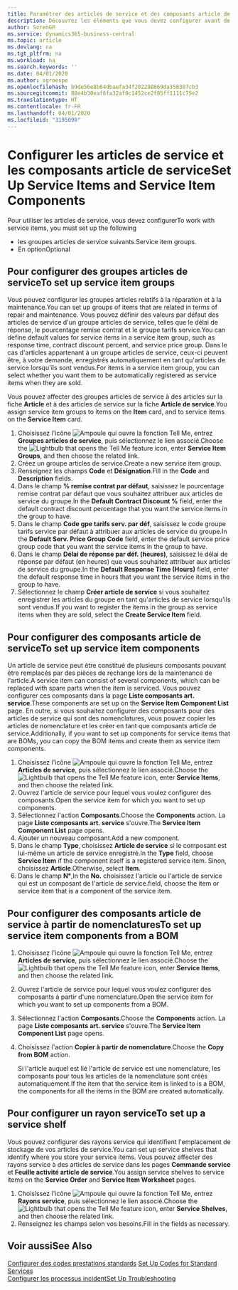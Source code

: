 ```yaml
---
title: Paramétrer des articles de service et des composants article de service | Microsoft Docs
description: Découvrez les éléments que vous devez configurer avant de pouvoir utiliser des articles de service, notamment les valeurs par défaut telles que le délai de réponse, le pourcentage remise contrat et le groupe tarifs service.
author: SorenGP
ms.service: dynamics365-business-central
ms.topic: article
ms.devlang: na
ms.tgt_pltfrm: na
ms.workload: na
ms.search.keywords: ''
ms.date: 04/01/2020
ms.author: sgroespe
ms.openlocfilehash: b9de56e8b84dbaefa34f202298869da358387cb3
ms.sourcegitcommit: 88e4b30eaf6fa32af0c1452ce2f85ff1111c75e2
ms.translationtype: HT
ms.contentlocale: fr-FR
ms.lasthandoff: 04/01/2020
ms.locfileid: "3195098"
---
```

# <a name="set-up-service-items-and-service-item-components"></a><span data-ttu-id="98789-103">Configurer les articles de service et les composants article de service</span><span class="sxs-lookup"><span data-stu-id="98789-103">Set Up Service Items and Service Item Components</span></span>
<span data-ttu-id="98789-104">Pour utiliser les articles de service, vous devez configurer</span><span class="sxs-lookup"><span data-stu-id="98789-104">To work with service items, you must set up the following</span></span>

* <span data-ttu-id="98789-105">les groupes articles de service suivants.</span><span class="sxs-lookup"><span data-stu-id="98789-105">Service item groups.</span></span>
* <span data-ttu-id="98789-106">En option</span><span class="sxs-lookup"><span data-stu-id="98789-106">Optional</span></span>

## <a name="to-set-up-service-item-groups"></a><span data-ttu-id="98789-107">Pour configurer des groupes articles de service</span><span class="sxs-lookup"><span data-stu-id="98789-107">To set up service item groups</span></span>
<span data-ttu-id="98789-108">Vous pouvez configurer les groupes articles relatifs à la réparation et à la maintenance.</span><span class="sxs-lookup"><span data-stu-id="98789-108">You can set up groups of items that are related in terms of repair and maintenance.</span></span> <span data-ttu-id="98789-109">Vous pouvez définir des valeurs par défaut des articles de service d'un groupe articles de service, telles que le délai de réponse, le pourcentage remise contrat et le groupe tarifs service.</span><span class="sxs-lookup"><span data-stu-id="98789-109">You can define default values for service items in a service item group, such as response time, contract discount percent, and service price group.</span></span> <span data-ttu-id="98789-110">Dans le cas d'articles appartenant à un groupe articles de service, ceux-ci peuvent être, à votre demande, enregistrés automatiquement en tant qu'articles de service lorsqu'ils sont vendus.</span><span class="sxs-lookup"><span data-stu-id="98789-110">For items in a service item group, you can select whether you want them to be automatically registered as service items when they are sold.</span></span>  

<span data-ttu-id="98789-111">Vous pouvez affecter des groupes articles de service à des articles sur la fiche **Article** et à des articles de service sur la fiche **Article de service**.</span><span class="sxs-lookup"><span data-stu-id="98789-111">You assign service item groups to items on the **Item** card, and to service items on the **Service Item** card.</span></span>  

1. <span data-ttu-id="98789-112">Choisissez l'icône ![Ampoule qui ouvre la fonction Tell Me](media/ui-search/search_small.png "Dites-moi ce que vous voulez faire"), entrez **Groupes articles de service**, puis sélectionnez le lien associé.</span><span class="sxs-lookup"><span data-stu-id="98789-112">Choose the ![Lightbulb that opens the Tell Me feature](media/ui-search/search_small.png "Tell me what you want to do") icon, enter **Service Item Groups**, and then choose the related link.</span></span>  
2. <span data-ttu-id="98789-113">Créez un groupe articles de service.</span><span class="sxs-lookup"><span data-stu-id="98789-113">Create a new service item group.</span></span>  
3. <span data-ttu-id="98789-114">Renseignez les champs **Code** et **Désignation**.</span><span class="sxs-lookup"><span data-stu-id="98789-114">Fill in the **Code** and **Description** fields.</span></span>  
4. <span data-ttu-id="98789-115">Dans le champ **% remise contrat par défaut**, saisissez le pourcentage remise contrat par défaut que vous souhaitez attribuer aux articles de service du groupe.</span><span class="sxs-lookup"><span data-stu-id="98789-115">In the **Default Contract Discount %** field, enter the default contract discount percentage that you want the service items in the group to have.</span></span>  
5. <span data-ttu-id="98789-116">Dans le champ **Code gpe tarifs serv. par déf**, saisissez le code groupe tarifs service par défaut à attribuer aux articles de service du groupe.</span><span class="sxs-lookup"><span data-stu-id="98789-116">In the **Default Serv. Price Group Code** field, enter the default service price group code that you want the service items in the group to have.</span></span>  
6. <span data-ttu-id="98789-117">Dans le champ **Délai de réponse par déf. (heures)**, saisissez le délai de réponse par défaut (en heures) que vous souhaitez attribuer aux articles de service du groupe.</span><span class="sxs-lookup"><span data-stu-id="98789-117">In the **Default Response Time (Hours)** field, enter the default response time in hours that you want the service items in the group to have.</span></span>  
7. <span data-ttu-id="98789-118">Sélectionnez le champ **Créer article de service** si vous souhaitez enregistrer les articles du groupe en tant qu'articles de service lorsqu'ils sont vendus.</span><span class="sxs-lookup"><span data-stu-id="98789-118">If you want to register the items in the group as service items when they are sold, select the **Create Service Item** field.</span></span>  

## <a name="to-set-up-service-item-components"></a><span data-ttu-id="98789-119">Pour configurer des composants article de service</span><span class="sxs-lookup"><span data-stu-id="98789-119">To set up service item components</span></span>
<span data-ttu-id="98789-120">Un article de service peut être constitué de plusieurs composants pouvant être remplacés par des pièces de rechange lors de la maintenance de l'article.</span><span class="sxs-lookup"><span data-stu-id="98789-120">A service item can consist of several components, which can be replaced with spare parts when the item is serviced.</span></span> <span data-ttu-id="98789-121">Vous pouvez configurer ces composants dans la page **Liste composants art. service**.</span><span class="sxs-lookup"><span data-stu-id="98789-121">These components are set up on the **Service Item Component List** page.</span></span> <span data-ttu-id="98789-122">En outre, si vous souhaitez configurer des composants pour des articles de service qui sont des nomenclatures, vous pouvez copier les articles de nomenclature et les créer en tant que composants article de service.</span><span class="sxs-lookup"><span data-stu-id="98789-122">Additionally, if you want to set up components for service items that are BOMs, you can copy the BOM items and create them as service item components.</span></span>

1. <span data-ttu-id="98789-123">Choisissez l'icône ![Ampoule qui ouvre la fonction Tell Me](media/ui-search/search_small.png "Dites-moi ce que vous voulez faire"), entrez **Articles de service**, puis sélectionnez le lien associé.</span><span class="sxs-lookup"><span data-stu-id="98789-123">Choose the ![Lightbulb that opens the Tell Me feature](media/ui-search/search_small.png "Tell me what you want to do") icon, enter **Service Items**, and then choose the related link.</span></span>
2. <span data-ttu-id="98789-124">Ouvrez l'article de service pour lequel vous voulez configurer des composants.</span><span class="sxs-lookup"><span data-stu-id="98789-124">Open the service item for which you want to set up components.</span></span>  
3. <span data-ttu-id="98789-125">Sélectionnez l'action **Composants**.</span><span class="sxs-lookup"><span data-stu-id="98789-125">Choose the **Components** action.</span></span> <span data-ttu-id="98789-126">La page **Liste composants art. service** s'ouvre.</span><span class="sxs-lookup"><span data-stu-id="98789-126">The **Service Item Component List** page opens.</span></span>  
4. <span data-ttu-id="98789-127">Ajouter un nouveau composant.</span><span class="sxs-lookup"><span data-stu-id="98789-127">Add a new component.</span></span>  
5. <span data-ttu-id="98789-128">Dans le champ **Type**, choisissez **Article de service** si le composant est lui-même un article de service enregistré.</span><span class="sxs-lookup"><span data-stu-id="98789-128">In the **Type** field, choose **Service Item** if the component itself is a registered service item.</span></span> <span data-ttu-id="98789-129">Sinon, choisissez **Article**.</span><span class="sxs-lookup"><span data-stu-id="98789-129">Otherwise, select **Item**.</span></span>  
6. <span data-ttu-id="98789-130">Dans le champ **N°**,</span><span class="sxs-lookup"><span data-stu-id="98789-130">In the **No.**</span></span> <span data-ttu-id="98789-131">choisissez l'article ou l'article de service qui est un composant de l'article de service.</span><span class="sxs-lookup"><span data-stu-id="98789-131">field, choose the item or service item that is a component of the service item.</span></span>  

## <a name="to-set-up-service-item-components-from-a-bom"></a><span data-ttu-id="98789-132">Pour configurer des composants article de service à partir de nomenclatures</span><span class="sxs-lookup"><span data-stu-id="98789-132">To set up service item components from a BOM</span></span>
1.  <span data-ttu-id="98789-133">Choisissez l'icône ![Ampoule qui ouvre la fonction Tell Me](media/ui-search/search_small.png "Dites-moi ce que vous voulez faire"), entrez **Articles de service**, puis sélectionnez le lien associé.</span><span class="sxs-lookup"><span data-stu-id="98789-133">Choose the ![Lightbulb that opens the Tell Me feature](media/ui-search/search_small.png "Tell me what you want to do") icon, enter **Service Items**, and then choose the related link.</span></span>  
2. <span data-ttu-id="98789-134">Ouvrez l'article de service pour lequel vous voulez configurer des composants à partir d'une nomenclature.</span><span class="sxs-lookup"><span data-stu-id="98789-134">Open the service item for which you want to set up components from a BOM.</span></span>  
3. <span data-ttu-id="98789-135">Sélectionnez l'action **Composants**.</span><span class="sxs-lookup"><span data-stu-id="98789-135">Choose the **Components** action.</span></span> <span data-ttu-id="98789-136">La page **Liste composants art. service** s'ouvre.</span><span class="sxs-lookup"><span data-stu-id="98789-136">The **Service Item Component List** page opens.</span></span>  
4. <span data-ttu-id="98789-137">Choisissez l'action **Copier à partir de nomenclature**.</span><span class="sxs-lookup"><span data-stu-id="98789-137">Choose the **Copy from BOM** action.</span></span>  

    <span data-ttu-id="98789-138">Si l'article auquel est lié l'article de service est une nomenclature, les composants pour tous les articles de la nomenclature sont créés automatiquement.</span><span class="sxs-lookup"><span data-stu-id="98789-138">If the item that the service item is linked to is a BOM, the components for all the items in the BOM are created automatically.</span></span>  

## <a name="to-set-up-a-service-shelf"></a><span data-ttu-id="98789-139">Pour configurer un rayon service</span><span class="sxs-lookup"><span data-stu-id="98789-139">To set up a service shelf</span></span>
<span data-ttu-id="98789-140">Vous pouvez configurer des rayons service qui identifient l'emplacement de stockage de vos articles de service.</span><span class="sxs-lookup"><span data-stu-id="98789-140">You can set up service shelves that identify where you store your service items.</span></span> <span data-ttu-id="98789-141">Vous pouvez affecter des rayons service à des articles de service dans les pages **Commande service** et **Feuille activité article de service**.</span><span class="sxs-lookup"><span data-stu-id="98789-141">You assign service shelves to service items on the **Service Order** and **Service Item Worksheet** pages.</span></span>  

1. <span data-ttu-id="98789-142">Choisissez l'icône ![Ampoule qui ouvre la fonction Tell Me](media/ui-search/search_small.png "Dites-moi ce que vous voulez faire"), entrez **Rayons service**, puis sélectionnez le lien associé.</span><span class="sxs-lookup"><span data-stu-id="98789-142">Choose the ![Lightbulb that opens the Tell Me feature](media/ui-search/search_small.png "Tell me what you want to do") icon, enter **Service Shelves**, and then choose the related link.</span></span>
2. <span data-ttu-id="98789-143">Renseignez les champs selon vos besoins.</span><span class="sxs-lookup"><span data-stu-id="98789-143">Fill in the fields as necessary.</span></span>

## <a name="see-also"></a><span data-ttu-id="98789-144">Voir aussi</span><span class="sxs-lookup"><span data-stu-id="98789-144">See Also</span></span>
<span data-ttu-id="98789-145">[Configurer des codes prestations standards](service-how-setup-service-coding.md) </span><span class="sxs-lookup"><span data-stu-id="98789-145">[Set Up Codes for Standard Services](service-how-setup-service-coding.md) </span></span>  
[<span data-ttu-id="98789-146">Configurer les processus incident</span><span class="sxs-lookup"><span data-stu-id="98789-146">Set Up Troubleshooting</span></span>](service-how-setup-troubleshooting.md)
